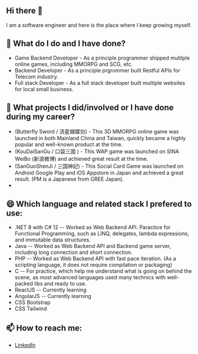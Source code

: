 ## Hi there 👋
I am a software engineer and here is the place where I keep growing myself.
## 🌱 What do I do and I have done?
* Game Backend Developer - As a principle programmer shipped mutilple online games, including MMORPG and SCG, etc.
* Backend Developer - As a principle prgrommer built Restful APIs for Telecom industry.
* Full stack Developer - As a full stack developer built multiple websites for local small business.
## 🌱 What projects I did/involved or I have done during my career?
* (Butterfly Sword / 流星蝴蝶剑) - This 3D MMORPG online game was launched in both Mainland China and Taiwan, quickly became a highly popular and well-known product at the time.
* (KouDaiSanGu / 口袋三国 ) - This WAP game was launched on SINA WeiBo (新浪微博) and achieved great result at the time.
* (SanGuoShenJi / 三国神記) - This Social Card Game was launched on Android Google Play and iOS Appstore in Japan and achieved a great result. (PM is a Japanese from GREE Japan).
* 
## 😄 Which language and related stack I prefered to use:
* .NET 8 with C# 12 -- Worked as Web Backend API. Paractice for Functional Programming, such as LINQ, delegates, lambda expressions, and immutable data structures.
* Java -- Worked as Web Backend API and Backend game server, including long connection and short connection.
* PHP -- Worked as Web Backend API with fast pace iteration. (As a scripting language, it does not require compilation or packaging)
* C -- For practice, which help me understand what is going on behind the scene, as most advanced languages used many technics with well-packed libs and ready to use. 
* ReactJS -- Currently learning
* AngularJS -- Currently learning
* CSS Bootstrap
* CSS Tailwind

## 📫 How to reach me:
* [LinkedIn](https://www.linkedin.com/in/rick-huang-543950134/)
<!--
**Rick-gogogo/Rick-gogogo** is a ✨ _special_ ✨ repository because its `README.md` (this file) appears on your GitHub profile.

Here are some ideas to get you started:

- 🔭 I’m currently working on ...
- 🌱 I’m currently learning ...
- 👯 I’m looking to collaborate on ...
- 🤔 I’m looking for help with ...
- 💬 Ask me about ...
- 📫 How to reach me: ...
- 😄 Pronouns: ...
- ⚡ Fun fact: ...
-->
